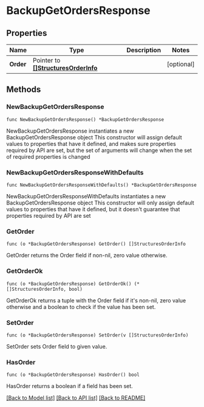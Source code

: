 # BackupGetOrdersResponse

## Properties

Name | Type | Description | Notes
------------ | ------------- | ------------- | -------------
**Order** | Pointer to [**[]StructuresOrderInfo**](StructuresOrderInfo.md) |  | [optional] 

## Methods

### NewBackupGetOrdersResponse

`func NewBackupGetOrdersResponse() *BackupGetOrdersResponse`

NewBackupGetOrdersResponse instantiates a new BackupGetOrdersResponse object
This constructor will assign default values to properties that have it defined,
and makes sure properties required by API are set, but the set of arguments
will change when the set of required properties is changed

### NewBackupGetOrdersResponseWithDefaults

`func NewBackupGetOrdersResponseWithDefaults() *BackupGetOrdersResponse`

NewBackupGetOrdersResponseWithDefaults instantiates a new BackupGetOrdersResponse object
This constructor will only assign default values to properties that have it defined,
but it doesn't guarantee that properties required by API are set

### GetOrder

`func (o *BackupGetOrdersResponse) GetOrder() []StructuresOrderInfo`

GetOrder returns the Order field if non-nil, zero value otherwise.

### GetOrderOk

`func (o *BackupGetOrdersResponse) GetOrderOk() (*[]StructuresOrderInfo, bool)`

GetOrderOk returns a tuple with the Order field if it's non-nil, zero value otherwise
and a boolean to check if the value has been set.

### SetOrder

`func (o *BackupGetOrdersResponse) SetOrder(v []StructuresOrderInfo)`

SetOrder sets Order field to given value.

### HasOrder

`func (o *BackupGetOrdersResponse) HasOrder() bool`

HasOrder returns a boolean if a field has been set.


[[Back to Model list]](../README.md#documentation-for-models) [[Back to API list]](../README.md#documentation-for-api-endpoints) [[Back to README]](../README.md)


